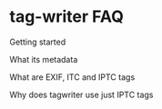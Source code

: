# tag-writer FAQ

Getting started

What its metadata

What are EXIF, ITC and IPTC tags

Why does tagwriter use just IPTC tags
